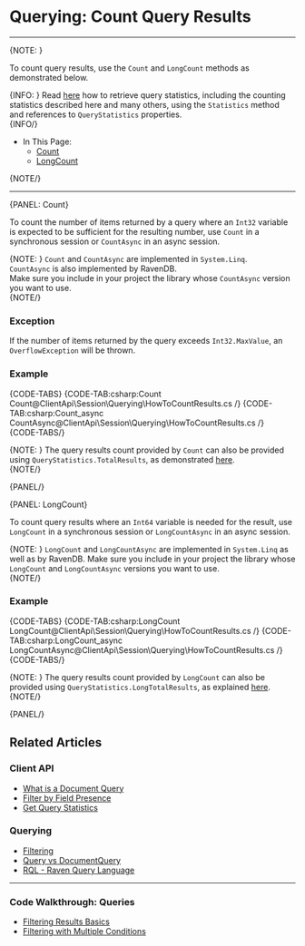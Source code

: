 ﻿# Querying: Count Query Results  

---

{NOTE: }

To count query results, use the `Count` and `LongCount` methods 
as demonstrated below.  

{INFO: }
Read [here](../../../client-api/session/querying/how-to-get-query-statistics) 
how to retrieve query statistics, including the counting statistics described 
here and many others, using the `Statistics` method and references to 
`QueryStatistics` properties.  
{INFO/}

* In This Page:  
    * [Count](../../../client-api/session/querying/how-to-count-query-results#count)  
    * [LongCount](../../../client-api/session/querying/how-to-count-query-results#longcount)  

{NOTE/}

---

{PANEL: Count}

To count the number of items returned by a query where an `Int32` 
variable is expected to be sufficient for the resulting number, use 
`Count` in a synchronous session or `CountAsync` in an async session.  

{NOTE: }
`Count` and `CountAsync` are implemented in `System.Linq`.  
`CountAsync` is also implemented by RavenDB.  
Make sure you include in your project the library whose 
`CountAsync` version you want to use.  
{NOTE/}

### Exception
If the number of items returned by the query exceeds `Int32.MaxValue`, 
an `OverflowException` will be thrown.  

### Example 
{CODE-TABS}
{CODE-TAB:csharp:Count Count@ClientApi\Session\Querying\HowToCountResults.cs /}
{CODE-TAB:csharp:Count_async CountAsync@ClientApi\Session\Querying\HowToCountResults.cs /}
{CODE-TABS/}

{NOTE: }
The query results count provided by `Count` can also be provided using 
`QueryStatistics.TotalResults`, as demonstrated [here](../../../client-api/session/querying/how-to-get-query-statistics#example).  
{NOTE/}

{PANEL/}

{PANEL: LongCount}

To count query results where an `Int64` variable is needed for 
the result, use `LongCount` in a synchronous session or `LongCountAsync` 
in an async session.  

{NOTE: }
`LongCount` and `LongCountAsync` are implemented in `System.Linq` 
as well as by RavenDB. Make sure you include in your project the 
library whose `LongCount` and `LongCountAsync` versions you 
want to use.  
{NOTE/}

### Example
{CODE-TABS}
{CODE-TAB:csharp:LongCount LongCount@ClientApi\Session\Querying\HowToCountResults.cs /}
{CODE-TAB:csharp:LongCount_async LongCountAsync@ClientApi\Session\Querying\HowToCountResults.cs /}
{CODE-TABS/}

{NOTE: }
The query results count provided by `LongCount` can also be provided using 
`QueryStatistics.LongTotalResults`, as explained [here](../../../client-api/session/querying/how-to-get-query-statistics).  
{NOTE/}

{PANEL/}

## Related Articles

### Client API

- [What is a Document Query](../../../client-api/session/querying/document-query/what-is-document-query)  
- [Filter by Field Presence](../../../client-api/session/querying/how-to-filter-by-field)  
- [Get Query Statistics](../../../client-api/session/querying/how-to-get-query-statistics)  

### Querying

- [Filtering](../../../indexes/querying/filtering)  
- [Query vs DocumentQuery](../../../client-api/session/querying/document-query/query-vs-document-query)  
- [RQL - Raven Query Language](../../../client-api/session/querying/what-is-rql)  

---

### Code Walkthrough: Queries

- [Filtering Results Basics](https://demo.ravendb.net/demos/csharp/queries/filtering-results-basics)  
- [Filtering with Multiple Conditions](https://demo.ravendb.net/demos/csharp/queries/filtering-results-multiple-conditions)  
